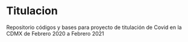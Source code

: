 # Titulacion
Repositorio códigos y bases para proyecto de titulación de Covid en la CDMX de Febrero 2020 a Febrero 2021
